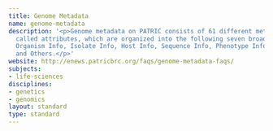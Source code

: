 ```yaml
---
title: Genome Metadata
name: genome-metadata
description: '<p>Genome metadata on PATRIC consists of 61 different metadata fields,
  called attributes, which are organized into the following seven broad categories:
  Organism Info, Isolate Info, Host Info, Sequence Info, Phenotype Info, Project Info,
  and Others.</p>'
website: http://enews.patricbrc.org/faqs/genome-metadata-faqs/
subjects:
- life-sciences
disciplines:
- genetics
- genomics
layout: standard
type: standard
---
```


